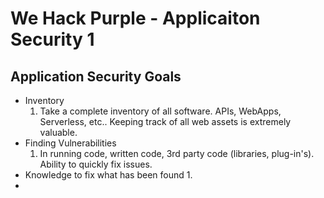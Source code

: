 # We Hack Purple - Applicaiton Security 1

## Application Security Goals
- Inventory 
    1. Take a complete inventory of all software. APIs, WebApps, Serverless, etc.. Keeping track of all web assets is extremely valuable. 
- Finding Vulnerabilities
    1. In running code, written code, 3rd party code (libraries, plug-in's). Ability to quickly fix issues. 
- Knowledge to fix what has been found
    1. 
- 
